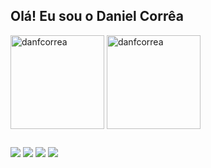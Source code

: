 ## Olá! Eu sou o Daniel Corrêa

<div>
  <img height=150 align="center" src="https://github-readme-stats.vercel.app/api?username=danfcorrea&show_icons=true&theme=dracula&locale=pt-br&hide_border=true&rank_icon=github" alt="danfcorrea" />
  <img height=150 align="center" src="https://github-readme-stats.vercel.app/api/top-langs?username=danfcorrea&show_icons=true&theme=dracula&locale=pt-br&layout=compact&hide_border=true" alt="danfcorrea" />
</div>

##

<div>
  <a href = "mailto:daniel.1997.df@gmail.com"><img src="https://img.shields.io/badge/Gmail-D14836?style=for-the-badge&logo=gmail&logoColor=white"></a>
  <a href = "https://wa.me/5531994893658"><img src="https://img.shields.io/badge/WhatsApp-25D366?style=for-the-badge&logo=whatsapp&logoColor=white"></a>
  <a href="https://www.linkedin.com/in/danfcorrea/"><img src= "https://img.shields.io/badge/LinkedIn-0077B5?style=for-the-badge&logo=linkedin&logoColor=white"></a>
  <a href="https://instagram.com/dan_felipe97"><img src= "https://img.shields.io/badge/Instagram-E4405F?style=for-the-badge&logo=instagram&logoColor=white"></a>
</div>

<!--
**danfcorrea/danfcorrea** is a ✨ _special_ ✨ repository because its `README.md` (this file) appears on your GitHub profile.

Here are some ideas to get you started:

- 🔭 I’m currently working on ...
- 🌱 I’m currently learning ...
- 👯 I’m looking to collaborate on ...
- 🤔 I’m looking for help with ...
- 💬 Ask me about ...
- 📫 How to reach me: ...
- 😄 Pronouns: ...
- ⚡ Fun fact: ...
-->
